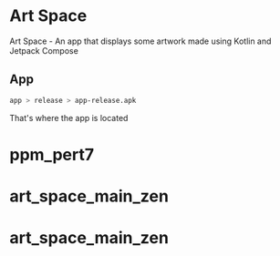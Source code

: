 # Art Space
Art Space - An app that displays some artwork made using Kotlin and Jetpack Compose

## App
```bash
app > release > app-release.apk
```

That's where the app is located
# ppm_pert7
# art_space_main_zen
# art_space_main_zen

